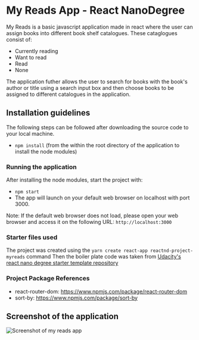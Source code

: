 # My Reads App - React NanoDegree

My Reads is a basic javascript application made in react where the user can assign books into different book shelf catalogues. These cataglogues consist of:
- Currently reading
- Want to read
- Read
- None

The application futher allows the user to search for books with the book's author or title using a search input box and then choose books to be assigned to different catalogues in the application. 

## Installation guidelines

The following steps can be followed after downloading the source code to your local machine.
- `npm install` (from the within the root directory of the application to install the node modules)

### Running the application
After installing the node modules, start the project with:
- `npm start`
- The app will launch on your default web browser on localhost with port 3000.

Note: If the default web browser does not load, please open your web browser and access it on the following URL: `http://localhost:3000`

### Starter files used

The project was created using the `yarn create react-app reactnd-project-myreads` command
Then the boiler plate code was taken from [Udacity's react nano degree starter template repository](https://github.com/udacity/reactnd-project-myreads-starter)

### Project Package References

- react-router-dom:
https://www.npmjs.com/package/react-router-dom
- sort-by:
https://www.npmjs.com/package/sort-by

## Screenshot of the application

![Screenshot of my reads app](reactnd_my_bookshelf.png)